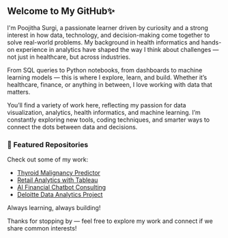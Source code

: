 ## Welcome to My GitHub✨

I'm Poojitha Surgi, a passionate learner driven by curiosity and a strong interest in how data, technology, and decision-making come together to solve real-world problems. My background in health informatics and hands-on experience in analytics have shaped the way I think about challenges — not just in healthcare, but across industries.

From SQL queries to Python notebooks, from dashboards to machine learning models — this is where I explore, learn, and build. Whether it’s healthcare, finance, or anything in between, I love working with data that matters.

You’ll find a variety of work here, reflecting my passion for data visualization, analytics, health informatics, and machine learning. I’m constantly exploring new tools, coding techniques, and smarter ways to connect the dots between data and decisions.

### 📂 Featured Repositories

Check out some of my work:

- [Thyroid Malignancy Predictor](https://github.com/dr-poojitha-surgi/thyroid-malignancy-predictor)
- [Retail Analytics with Tableau](https://github.com/dr-poojitha-surgi/tata-data-visualization-project)
- [AI Financial Chatbot Consulting](https://github.com/dr-poojitha-surgi/AI-Financial-Chatbot-Consulting)
- [Deloitte Data Analytics Project](https://github.com/dr-poojitha-surgi/deloitte-data-analytics-forage)


Always learning, always building!

Thanks for stopping by  — feel free to explore my work and connect if we share common interests!


